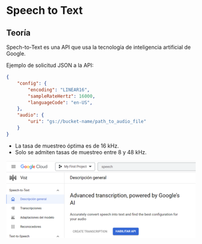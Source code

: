 # Speech to Text <!-- omit in toc -->

## Teoría

Spech-to-Text es una API que usa la tecnología de inteligencia artificial de Google.

Ejemplo de solicitud JSON a la API:

```json
{
    "config": {
        "encoding": "LINEAR16",
        "sampleRateHertz": 16000,
        "languageCode": "en-US",
    },
    "audio": {
        "uri": "gs://bucket-name/path_to_audio_file"
    }
}
```
- La tasa de muestreo óptima es de 16 kHz.
- Solo se admiten tasas de muestreo entre 8 y 48 kHz.

![](sources/2023-08-10-14-03-22.png)